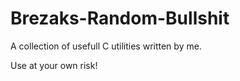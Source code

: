 # Brezaks-Random-Bullshit
A collection of usefull C utilities written by me.

Use at your own risk!
